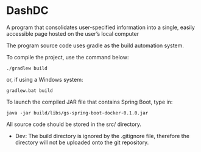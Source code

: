 # DashDC
A program that consolidates user-specified information into a single, easily accessible page hosted on the user’s local computer

The program source code uses gradle as the build automation system. 

To compile the project, use the command below: 
```
./gradlew build 
```
or, if using a Windows system: 
```
gradlew.bat build 
```

To launch the compiled JAR file that contains Spring Boot, type in: 
```
java -jar build/libs/gs-spring-boot-docker-0.1.0.jar
```

All source code should be stored in the src/ directory. 

* Dev: The build directory is ignored by the .gitignore file, therefore the directory will not be uploaded onto the git repository.
